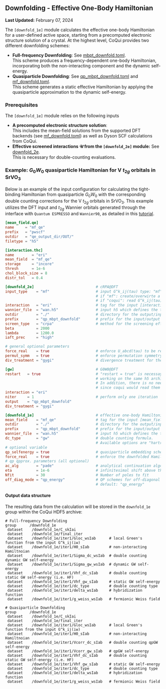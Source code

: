 Downfolding - Effective One-Body Hamiltonian
-----------------------------------------------

**Last Updated:** February 07, 2024

The `[downfold_1e]` module calculates the effective one-body Hamiltonian for a 
user-defined active space, starting from a precomputed electronic structure 
solution of a crystal. At the highest level, CoQui provides two different downfolding 
schemes:

- **Full-frequency Downfolding**: See [mbpt_downfold.toml](mbpt_downfold.toml).   
This scheme produces a frequency-dependent one-body Hamiltonian, incorporating both 
the non-interacting component and the dynamic self-energy.  
- **Quasiparticle Downfolding**:
See [qp_mbpt_downfold.toml](qp_mbpt_downfold.toml) and [mf_downfold.toml](mf_downfold.toml).<br>
This scheme generates a static effective Hamiltonian by applying the quasiparticle 
approximation to the dynamic self-energy. 

### Prerequisites
The `[downfold_1e]` module relies on the following inputs
- **A precomputed electronic structure solution**:  
This includes the mean-field solutions from the supported DFT backends 
(see [mf_downfold.toml](mf_downfold.toml)) as well as Dyson SCF calculations 
from CoQui. 
- **Effective screened interactions $\mathcal{U}$ from the `[downfold_2e]` module:** See [downfold_2e](../downfold_2e/README.md).  
This is necessary for double-counting evaluations. 

### Example: $G_{0}W_{0}$ quasiparticle Hamiltonian for V $t _{2g}$ orbitals in $\mathrm{SrVO}_3$
Below is an example of the input configuration for calculating the tight-binding Hamiltonian from 
quasiparticle $G_{0}W_{0}$ with the corresponding double counting corrections for the V $t _{2g}$ 
orbitals in $\mathrm{SrVO}_3$. 
This example utilizes the DFT input and $t _{2g}$ Wannier orbitals generated through the
interface with `Quantum ESPRESSO` and `Wannier90`, as detailed in this [tutorial](../../dft_converter/qe/README.md).


```toml
[mean_field.qe]
name     = "mf_qe"
prefix   = "pwscf"
outdir   = "qe_output_dir/OUT/"
filetype = "h5"

[interaction.thc]
name        = "eri"
mean_field  = "mf_qe"
storage     = "incore"
thresh      = 1e-6
chol_block_size = 8
distr_tol   = 0.4

[downfold_2e]                            # cRPA@DFT
input_type    = "mf"                     # input G^k_ij(tau) type: "mf" or "coqui".
                                         # if "mf": create/overwirte a new/existing coqui h5 and take G^k_ij(tau) from the input MF
                                         # if "coqui": read G^k_ij(tau) from the existing "outdir/prefix.mbpt.h5"
interaction   = "eri"                    # tag for the input [interaction] instance
wannier_file  = "wan.h5"                 # input h5 which defines the targeted correlated subspace
outdir        = "./"                     # directory for the output/input coqui h5 archive
prefix        = "qp_mbpt_downfold"       # prefix for the input/output coqui h5 archive
screen_type   = "crpa"                   # method for the screening effects: "crpa" or "edmft"
beta          = 2000
lambda        = 1200.0
iaft_prec     = "high"

# general optional parameters
force_real    = true                     # enforce U_abcd(tau) to be real or not
permut_symm   = true                     # enforce permutation symmetry to U_abcd(tau) or not
div_treatment = "gygi"                   # divergence treatment for the q-summation in U_abcd(tau)

[gw]                                     # G0W0@DFT
restart   = true                         # "restart = true" is necessay to instruct CoQui to continue
                                         # working on the same h5 archive. 
                                         # In addition, there is no need to specify "beta", "lambda", and "iaft_prec"
                                         # since coqui would read them from qp_mbpt_downfold.mbpt.h5.
interaction = "eri"
niter     = 1                            # perform only one iteration
output    = "qp_mbpt_downfold"
div_treatment = "gygi"

[downfold_1e]                            # effective one-body Hamiltonian based on G0W0@DFT and cRPA@DFT
mean_field    = "mf_qe"                  # tag for the input [mean_field] instance
outdir        = "./"                     # directory for the output/input coqui h5 archive
prefix        = "qp_mbpt_downfold"       # prefix for the input/output coqui h5 archive
wannier_file  = "wan.h5"                 # input h5 which defines the targeted correlated subspace
dc_type       = "gw"                     # double counting formula.
                                         # Available options are "hartree", "hf", "gw", "gw_dynamic_u"
# optional variable
qp_selfenergy = true                     # quasiparticle embedding scheme or not. default = false
force_real    = true                     # enforce the downfolded Hamiltonian to be real or not
# qp qpprox. parameters (all optional)
ac_alg        = "pade"                   # analytical continuation algorithm. default = "pade"
eta           = 1e-6                     # infinitesimal shift above the real axis
Nfit          = 30                       # Number of poles to fit
off_diag_mode = "qp_energy"              # QP schemes for off-diagonal self-energy: "qp_energy" or "fermi". 
                                         # default: "qp_energy" 
```

#### Output data structure
The resulting data from the calculation will be stored in the `downfold_1e` group within the CoQui HDF5 archive:
```text
# Full-frequency Downfolding
group      /downfold_1e
 dataset    /downfold_1e/C_skIai
 dataset    /downfold_1e/final_iter         
 dataset    /downfold_1e/iter1/Gloc_wsIab      # local Green's function from the input G^k_ij(iw)
 dataset    /downfold_1e/iter1/H0_sIab         # non-interacting Hamiltnoian
 dataset    /downfold_1e/iter1/Sigma_dc_wsIab  # double counting dynamic GW self-energy
 dataset    /downfold_1e/iter1/Sigma_gw_wsIab  # dynamic GW self-energy
 dataset    /downfold_1e/iter1/Vhf_dc_sIab     # double counting static GW self-energy (i.e. HF)
 dataset    /downfold_1e/iter1/Vhf_gw_sIab     # static GW self-energy
 dataset    /downfold_1e/iter1/dc_type         # double counting type
 dataset    /downfold_1e/iter1/delta_wsIab     # hybridization function
 dataset    /downfold_1e/iter1/g_weiss_wsIab   # fermionic Weiss field
```
```text
# Quasiparticle Downfolding
group      /downfold_1e
 dataset    /downfold_1e/C_skIai
 dataset    /downfold_1e/final_iter         
 dataset    /downfold_1e/iter1/Gloc_wsIab      # local Green's function from the input G^k_ij(iw)
 dataset    /downfold_1e/iter1/H0_sIab         # non-interacting Hamiltnoian
 dataset    /downfold_1e/iter1/Vcorr_dc_sIab   # double counting qpGW self-energy
 dataset    /downfold_1e/iter1/Vcorr_gw_sIab   # qpGW self-energy
 dataset    /downfold_1e/iter1/Vhf_dc_sIab     # double counting static GW self-energy (i.e. HF)
 dataset    /downfold_1e/iter1/Vhf_gw_sIab     # static GW self-energy
 dataset    /downfold_1e/iter1/dc_type         # double counting type
 dataset    /downfold_1e/iter1/delta_wsIab     # hybridization function
 dataset    /downfold_1e/iter1/g_weiss_wsIab   # fermionic Weiss field
```
